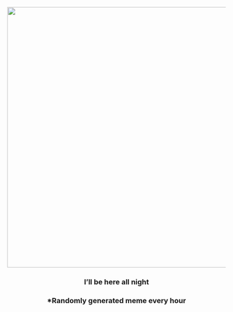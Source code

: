 <p align="center">
        <img src="https://i.redd.it/cfaa20bg7a191.jpg" width="600" height="600">
        </p>
        <h3 align="center">I’ll be here all night</h3>
        <h3 align="center">*Randomly generated meme every hour</h3>
    